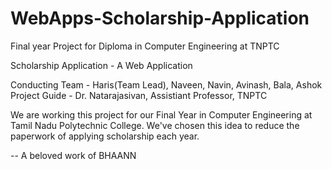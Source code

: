# WebApps-Scholarship-Application
Final year Project for Diploma in Computer Engineering at TNPTC

Scholarship Application - A Web Application

Conducting Team - Haris(Team Lead), Naveen, Navin, Avinash, Bala, Ashok
Project Guide - Dr. Natarajasivan, Assistiant Professor, TNPTC

We are working this project for our Final Year in Computer Engineering at Tamil Nadu Polytechnic College.  We've chosen this idea to reduce
the paperwork of applying scholarship each year.

-- A beloved work of BHAANN
